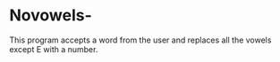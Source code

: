 # Novowels-
This program accepts a word from the user and replaces all the vowels except E with a number.
